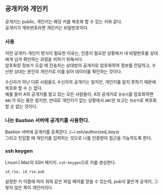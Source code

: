 ## 공개키와 개인키
공개키는 public, 개인키는 해당 키를 복호화 할 수 있는 키와 같다.   
공개키가 계좌번호라면 개인키는 비밀번호이다.   

### 사용
이런 공개키-개인키 방식이 필요한 이유는, 인증이 필요한 상황에서 내 비밀번호를 상대에게 넘겨 확인하는 과정을 피하기 위해서다.    
암호화된 정보가 오갈 때 전송자는 상대방의 공개키로 암호화하여 정보를 전달하고, 수신한 상대는 본인의 개인키로 이를 읽어 데이터를 확인하는 것이다.   

수신자가 아닌 다른 사람들도 수신자의 공개키는 알지만, 개인키를 알지 못하기 때문에 복호화 할 수 는 없다.   
예를 들어 A의 공개키를 알고 있는 모든 사람들이, A의 공개키로 `원숭이`를 암호화하면 `ABC`가 되는 줄은 알지만, 반대로 개인키가 없는 상황에서 `ABC`만 보고는 `원숭이`로 복호화 할 순 없는 것이다.   


### 나는 Bastion 서버에 공개키를 사용한다.
Bastion 서버에 공개키를 등록한다. (~/.ssh/authorized_keys)     
그리고 진입할 때 개인키를 입력하는 것으로 나를 인증받아 접근을 가능하도록 한다.


### ssh keygen
Linux나 Mac의 SSH 패키지. `ssh-keygen`으로 키를 생성한다.  

```
id_rsa, id_rsa.pub
```

설정한 키 이름에 따라 위와 같은 파일 페어를 얻을 수 있는데, pub이 붙은게 공개키, 그렇지 않은 쪽이 개인키이다.
